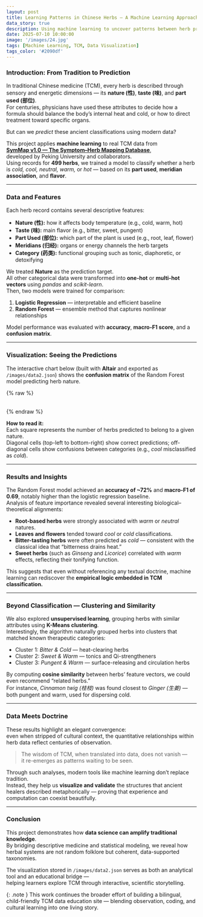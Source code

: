 ```yaml
---
layout: post
title: Learning Patterns in Chinese Herbs — A Machine Learning Approach
data_story: true
description: Using machine learning to uncover patterns between herb properties such as taste, nature, and part used. Built from real SymMap data and visualized interactively with Altair.
date: 2025-07-10 10:00:00
image: '/images/24.jpg'
tags: [Machine Learning, TCM, Data Visualization]
tags_color: '#2090df'
---
```


### Introduction: From Tradition to Prediction

In traditional Chinese medicine (TCM), every herb is described through sensory and energetic dimensions — its **nature (性)**, **taste (味)**, and **part used (部位)**.  
For centuries, physicians have used these attributes to decide how a formula should balance the body’s internal heat and cold, or how to direct treatment toward specific organs.

But can we *predict* these ancient classifications using modern data?

This project applies **machine learning** to real TCM data from  
[**SymMap v1.0 — The Symptom–Herb Mapping Database**](https://www.symmap.org/),  
developed by Peking University and collaborators.  
Using records for **499 herbs**, we trained a model to classify whether a herb is *cold, cool, neutral, warm,* or *hot* — based on its **part used**, **meridian association**, and **flavor**.

---

### Data and Features

Each herb record contains several descriptive features:

- **Nature (性):** how it affects body temperature (e.g., cold, warm, hot)  
- **Taste (味):** main flavor (e.g., bitter, sweet, pungent)  
- **Part Used (部位):** which part of the plant is used (e.g., root, leaf, flower)  
- **Meridians (归经):** organs or energy channels the herb targets  
- **Category (药类):** functional grouping such as tonic, diaphoretic, or detoxifying  

We treated **Nature** as the prediction target.  
All other categorical data were transformed into **one-hot** or **multi-hot vectors** using *pandas* and *scikit-learn*.  
Then, two models were trained for comparison:

1. **Logistic Regression** — interpretable and efficient baseline  
2. **Random Forest** — ensemble method that captures nonlinear relationships  

Model performance was evaluated with **accuracy**, **macro-F1 score**, and a **confusion matrix**.

---

### Visualization: Seeing the Predictions

The interactive chart below (built with **Altair** and exported as `/images/data2.json`) shows the **confusion matrix** of the Random Forest model predicting herb nature.

{% raw %}
<div id="herb-ml" style="max-width:800px;margin:2rem auto;"></div>

<script src="https://cdn.jsdelivr.net/npm/vega@5"></script>
<script src="https://cdn.jsdelivr.net/npm/vega-lite@5"></script>
<script src="https://cdn.jsdelivr.net/npm/vega-embed@6"></script>

<script>
  vegaEmbed("#herb-ml", "/images/data2.json", {actions:false});
</script>
{% endraw %}

**How to read it:**  
Each square represents the number of herbs predicted to belong to a given nature.  
Diagonal cells (top-left to bottom-right) show correct predictions; off-diagonal cells show confusions between categories (e.g., *cool* misclassified as *cold*).

---

### Results and Insights

The Random Forest model achieved an **accuracy of ~72%** and **macro-F1 of 0.69**, notably higher than the logistic regression baseline.  
Analysis of feature importance revealed several interesting biological–theoretical alignments:

- **Root-based herbs** were strongly associated with *warm* or *neutral* natures.  
- **Leaves and flowers** tended toward *cool* or *cold* classifications.  
- **Bitter-tasting herbs** were often predicted as *cold* — consistent with the classical idea that “bitterness drains heat.”  
- **Sweet herbs** (such as *Ginseng* and *Licorice*) correlated with *warm* effects, reflecting their tonifying function.

This suggests that even without referencing any textual doctrine, machine learning can rediscover the **empirical logic embedded in TCM classification.**

---

### Beyond Classification — Clustering and Similarity

We also explored **unsupervised learning**, grouping herbs with similar attributes using **K-Means clustering**.  
Interestingly, the algorithm naturally grouped herbs into clusters that matched known therapeutic categories:

- Cluster 1: *Bitter & Cold* — heat-clearing herbs  
- Cluster 2: *Sweet & Warm* — tonics and Qi-strengtheners  
- Cluster 3: *Pungent & Warm* — surface-releasing and circulation herbs  

By computing **cosine similarity** between herbs’ feature vectors, we could even recommend “related herbs.”  
For instance, *Cinnamon twig (桂枝)* was found closest to *Ginger (生姜)* — both pungent and warm, used for dispersing cold.

---

### Data Meets Doctrine

These results highlight an elegant convergence:  
even when stripped of cultural context, the quantitative relationships within herb data reflect centuries of observation.

> The wisdom of TCM, when translated into data, does not vanish —  
> it re-emerges as patterns waiting to be seen.

Through such analyses, modern tools like machine learning don’t replace tradition.  
Instead, they help us **visualize and validate** the structures that ancient healers described metaphorically — proving that experience and computation can coexist beautifully.

---

### Conclusion

This project demonstrates how **data science can amplify traditional knowledge**.  
By bridging descriptive medicine and statistical modeling, we reveal how herbal systems are not random folklore but coherent, data-supported taxonomies.

The visualization stored in `/images/data2.json` serves as both an analytical tool and an educational bridge —  
helping learners explore TCM through interactive, scientific storytelling.

{: .note }
This work continues the broader effort of building a bilingual, child-friendly TCM data education site — blending observation, coding, and cultural learning into one living story.
